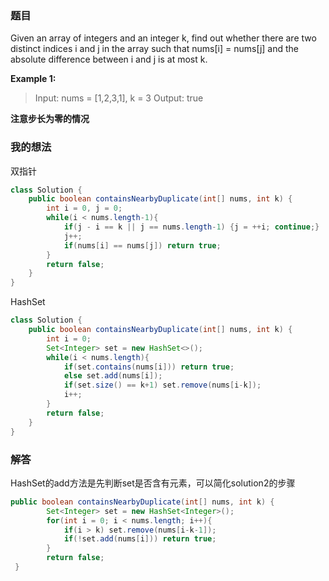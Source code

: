 ﻿### 题目
Given an array of integers and an integer k, find out whether there are two distinct indices i and j in the array such that nums[i] = nums[j] and the absolute difference between i and j is at most k.

**Example 1:**
>Input: nums = [1,2,3,1], k = 3
Output: true

**注意步长为零的情况**

### 我的想法
双指针
```java
class Solution {
    public boolean containsNearbyDuplicate(int[] nums, int k) {
        int i = 0, j = 0;
        while(i < nums.length-1){
            if(j - i == k || j == nums.length-1) {j = ++i; continue;}
            j++;
            if(nums[i] == nums[j]) return true;
        }
        return false;
    }
}
```

HashSet
```java
class Solution {
    public boolean containsNearbyDuplicate(int[] nums, int k) {
        int i = 0;
        Set<Integer> set = new HashSet<>();
        while(i < nums.length){
            if(set.contains(nums[i])) return true;
            else set.add(nums[i]);
            if(set.size() == k+1) set.remove(nums[i-k]);
            i++;
        }
        return false;
    }
}
```
### 解答
HashSet的add方法是先判断set是否含有元素，可以简化solution2的步骤
```java
public boolean containsNearbyDuplicate(int[] nums, int k) {
        Set<Integer> set = new HashSet<Integer>();
        for(int i = 0; i < nums.length; i++){
            if(i > k) set.remove(nums[i-k-1]);
            if(!set.add(nums[i])) return true;
        }
        return false;
 }
```
